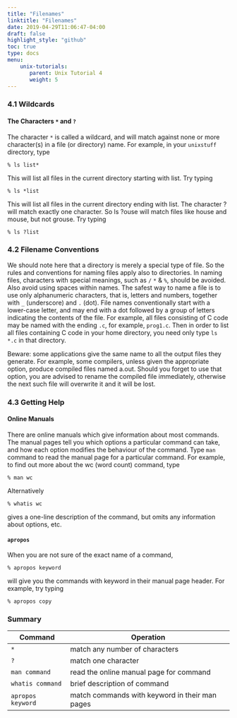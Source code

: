 ```yaml
---
title: "Filenames"
linktitle: "Filenames"
date: 2019-04-29T11:06:47-04:00
draft: false
highlight_style: "github"
toc: true
type: docs
menu:
    unix-tutorials:
       parent: Unix Tutorial 4
       weight: 5
---
```


### 4.1 Wildcards
#### The Characters `*` and `?`
The character `*` is called a wildcard, and will match against none or more character(s) in a file (or directory) name. For example, in your `unixstuff` directory, type

```
% ls list*
```

This will list all files in the current directory starting with list. Try typing

```
% ls *list
```

This will list all files in the current directory ending with list. The character ? will match exactly one character. So ls ?ouse will match files like house and mouse, but not grouse. Try typing

```
% ls ?list
```

### 4.2 Filename Conventions
We should note here that a directory is merely a special type of file. So the rules and conventions for naming files apply also to directories. In naming files, characters with special meanings, such as `/` `*` & `%`, should be avoided. Also avoid using spaces within names. The safest way to name a file is to use only alphanumeric characters, that is, letters and numbers, together with `_` (underscore) and `.` (dot). File names conventionally start with a lower-case letter, and may end with a dot followed by a group of letters indicating the contents of the file. For example, all files consisting of C code may be named with the ending `.c`, for example, `prog1.c`. Then in order to list all files containing C code in your home directory, you need only type `ls *.c` in that directory.

Beware: some applications give the same name to all the output files they generate. For example, some compilers, unless given the appropriate option, produce compiled files named a.out. Should you forget to use that option, you are advised to rename the compiled file immediately, otherwise the next such file will overwrite it and it will be lost.
### 4.3 Getting Help
#### Online Manuals
There are online manuals which give information about most commands. The manual pages tell you which options a particular command can take, and how each option modifies the behaviour of the command. Type `man` command to read the manual page for a particular command. For example, to find out more about the wc (word count) command, type

```
% man wc
```

Alternatively

```
% whatis wc
```

gives a one-line description of the command, but omits any information about options, etc.

#### `apropos`
When you are not sure of the exact name of a command,

```
% apropos keyword
```

will give you the commands with keyword in their manual page header. For example, try typing

```
% apropos copy
```

### Summary

| Command | Operation |
|---|---|
| `*` | match any number of characters |
| `?` | match one character |
| `man command` | read the online manual page for command |
| `whatis command` | brief description of command |
| `apropos keyword` | match commands with keyword in their man pages |

